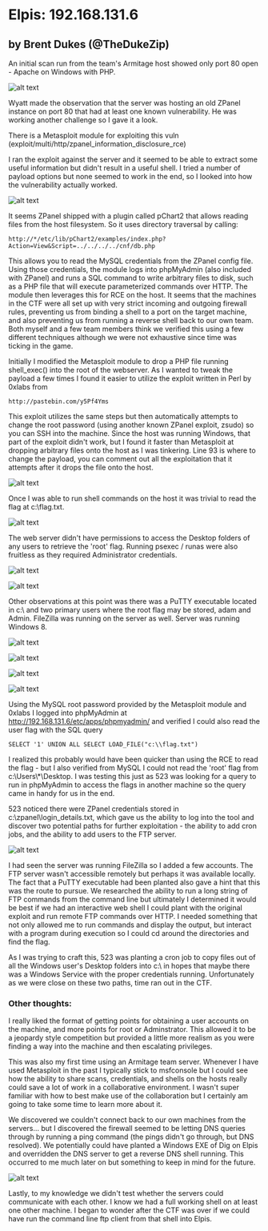 # Elpis: 192.168.131.6

## by Brent Dukes (@TheDukeZip)

An initial scan run from the team's Armitage host showed only port 80 open - Apache on Windows with PHP.

![alt text](https://raw.githubusercontent.com/thedukezip/hacksecurectf2016/master/elpis/images/nmap6.png "nmap scan")

Wyatt made the observation that the server was hosting an old ZPanel instance on port 80 that had at least one known vulnerability. He was working another challenge so I gave it a look.

There is a Metasploit module for exploiting this vuln (exploit/multi/http/zpanel_information_disclosure_rce)

I ran the exploit against the server and it seemed to be able to extract some useful information but didn't result in a useful shell. I tried a number of payload options but none seemed to work in the end, so I looked into how the vulnerability actually worked.

![alt text](https://raw.githubusercontent.com/thedukezip/hacksecurectf2016/master/elpis/images/msfconsole.png "msfconsole")

It seems ZPanel shipped with a plugin called pChart2 that allows reading files from the host filesystem. So it uses directory traversal by calling:

`http://*/etc/lib/pChart2/examples/index.php?Action=View&Script=../../../../cnf/db.php`

This allows you to read the MySQL credentials from the ZPanel config file. Using those credentials, the module logs into phpMyAdmin (also included with ZPanel) and runs a SQL command to write arbitrary files to disk, such as a PHP file that will execute parameterized commands over HTTP. The module then leverages this for RCE on the host. It seems that the machines in the CTF were all set up with very strict incoming and outgoing firewall rules, preventing us from binding a shell to a port on the target machine, and also preventing us from running a reverse shell back to our own team. Both myself and a few team members think we verified this using a few different techniques although we were not exhaustive since time was ticking in the game.

Initially I modified the Metasploit module to drop a PHP file running shell_exec() into the root of the webserver. As I wanted to tweak the payload a few times I found it easier to utilize the exploit written in Perl by 0xlabs from 

`http://pastebin.com/y5Pf4Yms`

This exploit utilizes the same steps but then automatically attempts to change the root password (using another known ZPanel exploit, zsudo) so you can SSH into the machine. Since the host was running Windows, that part of the exploit didn't work, but I found it faster than Metasploit at dropping arbitrary files onto the host as I was tinkering. Line 93 is where to change the payload, you can comment out all the exploitation that it attempts after it drops the file onto the host.

![alt text](https://raw.githubusercontent.com/thedukezip/hacksecurectf2016/master/elpis/images/0xlabs.png "0xlabs")

Once I was able to run shell commands on the host it was trivial to read the flag at c:\flag.txt. 

![alt text](https://raw.githubusercontent.com/thedukezip/hacksecurectf2016/master/elpis/images/userflag.png "user flag")

The web server didn't have permissions to access the Desktop folders of any users to retrieve the 'root' flag. Running psexec / runas were also fruitless as they required Administrator credentials.

![alt text](https://raw.githubusercontent.com/thedukezip/hacksecurectf2016/master/elpis/images/diradam.png "dir adam")

![alt text](https://raw.githubusercontent.com/thedukezip/hacksecurectf2016/master/elpis/images/runas.png "runas")

Other observations at this point was there was a PuTTY executable located in c:\ and two primary users where the root flag may be stored, adam and Admin. FileZilla was running on the server as well. Server was running Windows 8.

![alt text](https://raw.githubusercontent.com/thedukezip/hacksecurectf2016/master/elpis/images/dirc.png "dir c")

![alt text](https://raw.githubusercontent.com/thedukezip/hacksecurectf2016/master/elpis/images/dirusers.png "dir users")

![alt text](https://raw.githubusercontent.com/thedukezip/hacksecurectf2016/master/elpis/images/tasklist.png "tasklist")

![alt text](https://raw.githubusercontent.com/thedukezip/hacksecurectf2016/master/elpis/images/ver.png "ver")

Using the MySQL root password provided by the Metasploit module and 0xlabs I logged into phpMyAdmin at http://192.168.131.6/etc/apps/phpmyadmin/ and verified I could also read the user flag with the SQL query 

`SELECT '1' UNION ALL SELECT LOAD_FILE("c:\\flag.txt")`

I realized this probably would have been quicker than using the RCE to read the flag - but I also verified from MySQL I could not read the 'root' flag from c:\Users\\*\Desktop. I was testing this just as 523 was looking for a query to run in phpMyAdmin to access the flags in another machine so the query came in handy for us in the end.

523 noticed there were ZPanel credentials stored in c:\zpanel\login_details.txt, which gave us the ability to log into the tool and discover two potential paths for further exploitation - the ability to add cron jobs, and the ability to add users to the FTP server.

![alt text](https://raw.githubusercontent.com/thedukezip/hacksecurectf2016/master/elpis/images/zpanelftp.png "zpanel")

I had seen the server was running FileZilla so I added a few accounts. The FTP server wasn't accessible remotely but perhaps it was available locally. The fact that a PuTTY executable had been planted also gave a hint that this was the route to pursue. We researched the ability to run a long string of FTP commands from the command line but ultimately I determined it would be best if we had an interactive web shell I could plant with the original exploit and run remote FTP commands over HTTP. I needed something that not only allowed me to run commands and display the output, but interact with a program during execution so I could cd around the directories and find the flag.

As I was trying to craft this, 523 was planting a cron job to copy files out of all the Windows user's Desktop folders into c:\ in hopes that maybe there was a Windows Service with the proper credentials running. Unfortunately as we were close on these two paths, time ran out in the CTF.

### Other thoughts:

I really liked the format of getting points for obtaining a user accounts on the machine, and more points for root or Adminstrator. This allowed it to be a jeopardy style competition but provided a little more realism as you were finding a way into the machine and then escalating privileges.

This was also my first time using an Armitage team server. Whenever I have used Metasploit in the past I typically stick to msfconsole but I could see how the ability to share scans, credentials, and shells on the hosts really could save a lot of work in a collaborative environment. I wasn't super familiar with how to best make use of the collaboration but I certainly am going to take some time to learn more about it.

We discovered we couldn't connect back to our own machines from the servers... but I discovered the firewall seemed to be letting DNS queries through by running a ping command (the pings didn't go through, but DNS resolved). We potentially could have planted a Windows EXE of Dig on Elpis and overridden the DNS server to get a reverse DNS shell running. This occurred to me much later on but something to keep in mind for the future.

![alt text](https://raw.githubusercontent.com/thedukezip/hacksecurectf2016/master/elpis/images/ping.png "ping")

Lastly, to my knowledge we didn't test whether the servers could communicate with each other. I know we had a full working shell on at least one other machine. I began to wonder after the CTF was over if we could have run the command line ftp client from that shell into Elpis.
